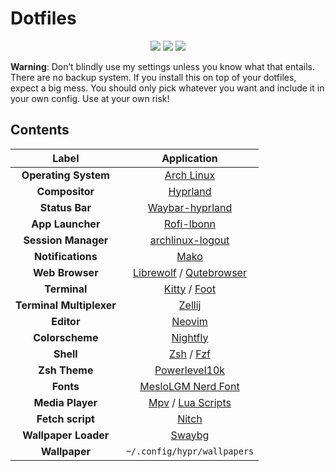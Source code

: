 # Dotfiles
<div align="center">
<img src="https://img.shields.io/github/last-commit/Twilight4/dotfiles?style=for-the-badge&logo=github&color=a6da95&logoColor=D9E0EE&labelColor=302D41"/>
<img src="https://img.shields.io/github/repo-size/Twilight4/dotfiles?style=for-the-badge&logo=dropbox&color=7dc4e4&logoColor=D9E0EE&labelColor=302D41"/>
<img src="https://img.shields.io/github/stars/Twilight4/dotfiles?style=for-the-badge&logo=powerpages&color=cba6f7&logoColor=D9E0EE&labelColor=302D41"/>
</div>

**Warning**: Don’t blindly use my settings unless you know what that entails. There are no backup system. If you install this on top of your dotfiles, expect a big mess. You should only pick whatever you want and include it in your own config. Use at your own risk!

## Contents

|      Label                     |                         Application                        |
| :----------------------------: | :--------------------------------------------------------: | 
|  **Operating System**          | [Arch Linux](https://archlinux.org/)                       |
|  **Compositor**                | [Hyprland](https://github.com/hyprwm/Hyprland)             |
|  **Status Bar**                | [Waybar-hyprland](https://github.com/Alexays/Waybar)       |
|  **App Launcher**              | [Rofi-lbonn](https://github.com/lbonn/rofi)                |
|  **Session Manager**           | [archlinux-logout](https://github.com/arcolinux/archlinux-logout/)                            |
|  **Notifications**             | [Mako](https://github.com/emersion/mako)                   |
|  **Web Browser**               | [Librewolf](https://librewolf.net/) / [Qutebrowser](https://qutebrowser.org/)                 |
|  **Terminal**                  | [Kitty](https://sw.kovidgoyal.net/kitty/) / [Foot](https://codeberg.org/dnkl/foot)            |
|  **Terminal Multiplexer**      | [Zellij](https://github.com/zellij-org/zellij)             |
|  **Editor**                    | [Neovim](https://github.com/neovim/neovim)                 |
|  **Colorscheme**               | [Nightfly](https://github.com/bluz71/vim-nightfly-colors)  |
|  **Shell**                     | [Zsh](https://github.com/zsh-users) / [Fzf](https://github.com/junegunn/fzf)                  |
|  **Zsh Theme**                 | [Powerlevel10k](https://github.com/romkatv/powerlevel10k)  |
|  **Fonts**                     | [MesloLGM Nerd Font](https://www.nerdfonts.com/)           |
|  **Media Player**              | [Mpv](https://mpv.io/) / [Lua Scripts](https://github.com/mpv-player/mpv/wiki/User-Scripts)   |
|  **Fetch script**              | [Nitch](https://github.com/unxsh/nitch)                    |
|  **Wallpaper Loader**          | [Swaybg](https://github.com/swaywm/swaybg)                 |
|  **Wallpaper**                 | `~/.config/hypr/wallpapers`                                |
